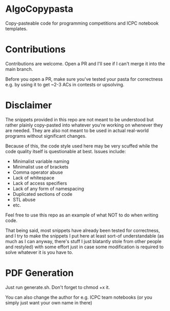 # AlgoCopypasta
Copy-pasteable code for programming competitions and ICPC notebook templates.

# Contributions
Contributions are welcome. Open a PR and I'll see if I can't merge it into the main branch.

Before you open a PR, make sure you've tested your pasta for correctness e.g. by using it to get ~2-3 ACs in contests or upsolving.

# Disclaimer
The snippets provided in this repo are not meant to be understood but rather plainly copy-pasted into whatever you're working on whenever they are needed. They are also not meant to be used in actual real-world programs without significant changes.

Because of this, the code style used here may be very scuffed while the code quality itself is questionable at best. Issues include:
- Minimalist variable naming
- Minimalist use of brackets
- Comma operator abuse
- Lack of whitespace
- Lack of access specifiers
- Lack of any form of namespacing
- Duplicated sections of code
- STL abuse
- etc.

Feel free to use this repo as an example of what NOT to do when writing code.

That being said, most snippets have already been tested for correctness, and I try to make the snippets I put here at least sort-of understandable (as much as I can anyway, there's stuff I just blatantly stole from other people and restyled) with some effort just in case some modification is required to solve whatever it is you have to.

# PDF Generation
Just run generate.sh. Don't forget to chmod +x it.

You can also change the author for e.g. ICPC team notebooks (or you simply just want your own name in there)
